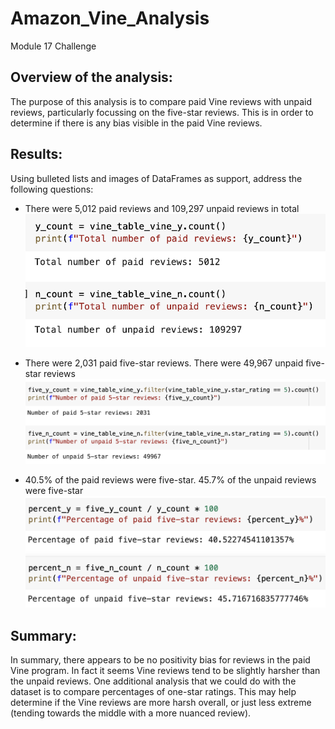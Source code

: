 # Amazon_Vine_Analysis
Module 17 Challenge

## Overview of the analysis:
The purpose of this analysis is to compare paid Vine reviews with unpaid reviews, particularly focussing on the five-star reviews. This is in order to determine if there is any bias visible in the paid Vine reviews.

## Results:
Using bulleted lists and images of DataFrames as support, address the following questions:

- There were 5,012 paid reviews and 109,297 unpaid reviews in total
  ![Total review count for paid and unpaid](images/vine_count.png)

- There were 2,031 paid five-star reviews. There were 49,967 unpaid five-star reviews
  ![Five-star review count for paid and unpaid](images/five_star_vine_count.png)
  
- 40.5% of the paid reviews were five-star. 45.7% of the unpaid reviews were five-star
  ![Five-star percent for paid and unpaid](images/five_star_percent.png)

## Summary:
In summary, there appears to be no positivity bias for reviews in the paid Vine program. In fact it seems Vine reviews tend to be slightly harsher than the unpaid reviews. One additional analysis that we could do with the dataset is to compare percentages of one-star ratings. This may help determine if the Vine reviews are more harsh overall, or just less extreme (tending towards the middle with a more nuanced review).
